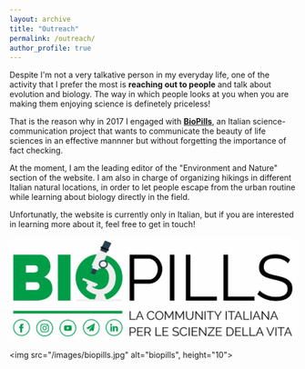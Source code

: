```yaml
---
layout: archive
title: "Outreach"
permalink: /outreach/
author_profile: true
---
```


Despite I'm not a very talkative person in my everyday life, one of the activity that I prefer the most is **reaching out to people** and talk about evolution and biology. The way in which people looks at you when you are making them enjoying science is definetely priceless!

That is the reason why in 2017 I engaged with **[BioPills](https://www.biopills.net/)**, an Italian science-communication project that wants to communicate the beauty of life sciences in an effective mannner but without forgetting the importance of fact checking.

At the moment, I am the leading editor of the "Environment and Nature" section of the website. I am also in charge of organizing hikings in different Italian natural locations, in order to let people escape from the urban routine while learning about biology directly in the field.

Unfortunatly, the website is currently only in Italian, but if you are interested in learning more about it, feel free to get in touch!

[![biopills](/images/biopills.jpg)](https://www.biopills.net/)

<img src="/images/biopills.jpg" alt="biopills", height="10">
